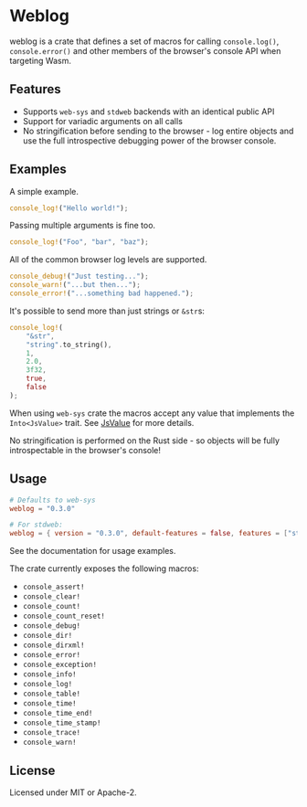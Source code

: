 # Weblog

weblog is a crate that defines a set of macros for calling `console.log()`, `console.error()` and other members of the browser's console API when targeting Wasm.

## Features

* Supports `web-sys` and `stdweb` backends with an identical public API
* Support for variadic arguments on all calls
* No stringification before sending to the browser - log entire objects and use the full introspective debugging power of the browser console.

## Examples

A simple example.

```rust
console_log!("Hello world!");
```

Passing multiple arguments is fine too.

```rust
console_log!("Foo", "bar", "baz");
```

All of the common browser log levels are supported.

```rust
console_debug!("Just testing...");
console_warn!("...but then...");
console_error!("...something bad happened.");
```

It's possible to send more than just strings or `&str`s:

```rust
console_log!(
    "&str",
    "string".to_string(),
    1,
    2.0,
    3f32,
    true,
    false
);
```

When using `web-sys` crate the macros accept any value that implements the `Into<JsValue>` trait. See [JsValue](https://rustwasm.github.io/wasm-bindgen/api/wasm_bindgen/struct.JsValue.html) for
more details.

No stringification is performed on the Rust side - so objects will be fully introspectable in the browser's console!


## Usage

```toml
# Defaults to web-sys
weblog = "0.3.0"

# For stdweb:
weblog = { version = "0.3.0", default-features = false, features = ["std_web"] }
```

See the documentation for usage examples.

The crate currently exposes the following macros:

* `console_assert!`
* `console_clear!`
* `console_count!`
* `console_count_reset!`
* `console_debug!`
* `console_dir!`
* `console_dirxml!`
* `console_error!`
* `console_exception!`
* `console_info!`
* `console_log!`
* `console_table!`
* `console_time!`
* `console_time_end!`
* `console_time_stamp!`
* `console_trace!`
* `console_warn!`

## License

Licensed under MIT or Apache-2.
